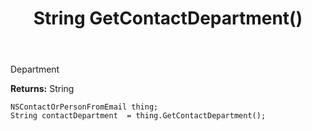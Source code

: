 ﻿---
uid: crmscript_ref_NSContactOrPersonFromEmail_GetContactDepartment
title: String GetContactDepartment()
intellisense: NSContactOrPersonFromEmail.GetContactDepartment
keywords: NSContactOrPersonFromEmail, GetContactDepartment
so.topic: reference
---

Department

**Returns:** String


```crmscript
NSContactOrPersonFromEmail thing;
String contactDepartment  = thing.GetContactDepartment();
```


